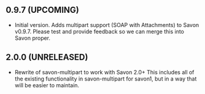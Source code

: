 ## 0.9.7 (UPCOMING)

* Initial version. Adds multipart support (SOAP with Attachments) to Savon v0.9.7.
  Please test and provide feedback so we can merge this into Savon proper.

## 2.0.0 (UNRELEASED)
* Rewrite of savon-multipart to work with Savon 2.0+
  This includes all of the existing functionality in savon-multipart
  for savon1, but in a way that will be easier to maintain.
